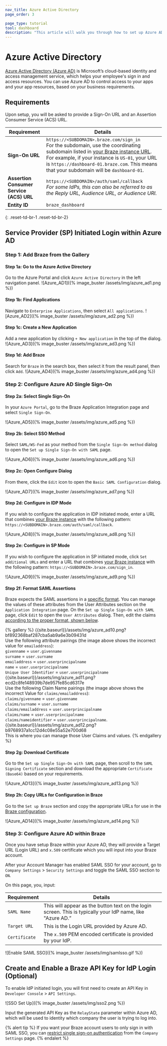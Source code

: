 ```yaml
---
nav_title: Azure Active Directory
page_order: 3

page_type: tutorial
tool: dashboard
description: "This article will walk you through how to set up Azure AD sign on capabilities with Braze."
---
```


# Azure Active Directory

[Azure Active Directory (Azure AD)](https://docs.microsoft.com/en-us/azure/active-directory/saas-apps/braze-tutorial) is Microsoft’s cloud-based identity and access management service, which helps your employee's sign in and access resources. You can use Azure AD to control access to your apps and your app resources, based on your business requirements.

## Requirements

Upon setup, you will be asked to provide a Sign-On URL and an Assertion Consumer Service (ACS) URL.  

| Requirement | Details |
|---|---|
| **Sign-On URL** | `https://<SUBDOMAIN>.braze.com/sign_in` <br> For the subdomain, use the coordinating subdomain listed in [your Braze instance URL]({{site.baseurl}}/user_guide/administrative/access_braze/braze_instances/). For example, if your instance is `US-01`, your URL is `https://dashboard-01.braze.com`. This means that your subdomain will be `dashboard-01`. |
| **Assertion Consumer Service (ACS) URL** | `https://<SUBDOMAIN>/auth/saml/callback` <br> *For some IdPs, this can also be referred to as the Reply URL, Audience URL, or Audience URI.* |
| **Entity ID** | `braze_dashboard`|
{: .reset-td-br-1 .reset-td-br-2}


## Service Provider (SP) Initiated Login within Azure AD

### Step 1: Add Braze from the Gallery

#### Step 1a: Go to the Azure Active Directory

Go to the Azure Portal and click `Azure Active Directory` in the left navigation panel.
![Azure_AD1]({% image_buster /assets/img/azure_ad1.png %})

#### Step 1b: Find Applications
Navigate to `Enterprise Applications`, then select `All applications`.
![Azure_AD2]({% image_buster /assets/img/azure_ad2.png %})

#### Step 1c: Create a New Application
Add a new application by clicking `+ New application` in the top of the dialog.
![Azure_AD3]({% image_buster /assets/img/azure_ad3.png %})

#### Step 1d: Add Braze
Search for `Braze` in the search box, then select it from the result panel, then click `Add`.
![Azure_AD4]({% image_buster /assets/img/azure_ad4.png %})

### Step 2: Configure Azure AD Single Sign-On

#### Step 2a: Select Single Sign-On
In your `Azure Portal`, go to the Braze Application Integration page and select `Single Sign-On`.

![Azure_AD5]({% image_buster /assets/img/azure_ad5.png %})

#### Step 2b: Select SSO Method
Select `SAML/WS-Fed` as your method from the `Single Sign-On method` dialog to open the `Set up Single Sign-On with SAML` page.

![Azure_AD6]({% image_buster /assets/img/azure_ad6.png %})

#### Step 2c: Open Configure Dialog
From there, click the `Edit` icon to open the `Basic SAML Configuration` dialog.

![Azure_AD7]({% image_buster /assets/img/azure_ad7.png %})

#### Step 2d: Configure in IDP Mode
If you wish to configure the application in IDP initiated mode, enter a URL that combines [your Braze instance]({{site.baseurl}}/user_guide/administrative/access_braze/braze_instances/#braze-instances) with the following pattern: `https://<SUBDOMAIN>.braze.com/auth/saml/callback`.

![Azure_AD8]({% image_buster /assets/img/azure_ad8.png %})

#### Step 2e: Configure in SP Mode
If you wish to configure the application in SP initiated mode, click `Set additional URLs` and enter a URL that combines [your Braze instance]({{site.baseurl}}/user_guide/administrative/access_braze/braze_instances/#braze-instances) with the following pattern: `https://<SUBDOMAIN>.braze.com/sign_in`.

![Azure_AD9]({% image_buster /assets/img/azure_ad9.png %})

#### Step 2f: Format SAML Assertions
Braze expects the SAML assertions in a [specific format](#user-claims-configuration-format). You can manage the values of these attributes from the User Attributes section on the `Application Integration` page. On the `Set up Single Sign-On with SAML` page, click `Edit` to open the `User Attributes` dialog. Then, edit the claims [according to the proper format, shown below](#user-claims-configuration-format).

{% gallery %}
{{site.baseurl}}/assets/img/azure_ad10.png?bf892368baf287cba5ab9a6e3b09431d  <br> Use the following attribute pairings (the image above shows the incorrect value for `emailaddress`): <br> `givenname` = `user.givenname` <br> `surname` = `user.surname` <br> `emailaddress` = `user.userprincipalname` <br> `name` = `user.userprincipalname` <br> `Unique User Identifier` = `user.userprincipalname`
{{site.baseurl}}/assets/img/azure_ad11.png?ecd2c8fe148939b7de957fe85cd6317e  <br> Use the following Claim Name pairings (the image above shows the incorrect Value for `claims/emailaddress`): <br> `claims/givenname` = `user.givenname` <br> `claims/surname` = `user.surname` <br> `claims/emailaddress` = `user.userprincipalname` <br> `claims/name` = `user.userprincipalname` <br> `claims/nameidentifier` = `user.userprincipalname`.
{{site.baseurl}}/assets/img/azure_ad12.png?b9768937a1cc12d4c08e55a52e700d68  <br> This is where you can manage those User Claims and values.
{% endgallery %}

#### Step 2g: Download Certificate
Go to the `Set up Single Sign-On with SAML` page, then scroll to the `SAML Signing Certificate` section and download the appropriate `Certificate (Base64)` based on your requirements.

![Azure_AD13]({% image_buster /assets/img/azure_ad13.png %})

#### Step 2h: Copy URLs for Configuration in Braze
Go to the `Set up Braze` section and copy the appropriate URLs for use in the [Braze configuration](#step-3-configure-braze-single-sign-on).

![Azure_AD14]({% image_buster /assets/img/azure_ad14.png %})


### Step 3: Configure Azure AD within Braze

Once you have setup Braze within your Azure AD, they will provide a Target URL (Login URL) and `x.509` certificate which you will input into your Braze account.

After your Account Manager has enabled SAML SSO for your account, go to `Company Settings` > `Security Settings` and toggle the SAML SSO section to `ON`.

On this page, you, input:

| Requirement | Details |
|---|---|
| `SAML Name` | This will appear as the button text on the login screen. This is typically your IdP name, like "Azure AD.” |
| `Target URL` | This is the Login URL provided by Azure AD.|
| `Certificate` | The `x.509` PEM encoded certificate is provided by your IdP. |

![Enable SAML SSO]({% image_buster /assets/img/samlsso.gif %})

## Create and Enable a Braze API Key for IdP Login (Optional)

To enable IdP initiated login, you will first need to create an API Key in `Developer Console` > `API Settings`.

![SSO Set Up]({% image_buster /assets/img/sso2.png %})

Input the generated API Key as the `RelayState` parameter within Azure AD, which will be used to identity which company the user is trying to log into.

{% alert tip %}
If you want your Braze account users to only sign in with SAML SSO, you can [restrict single sign-on authentication]({{site.baseurl}}/user_guide/administrative/access_braze/single_sign_on/restriction/) from the `Company Settings` page.
{% endalert %}
